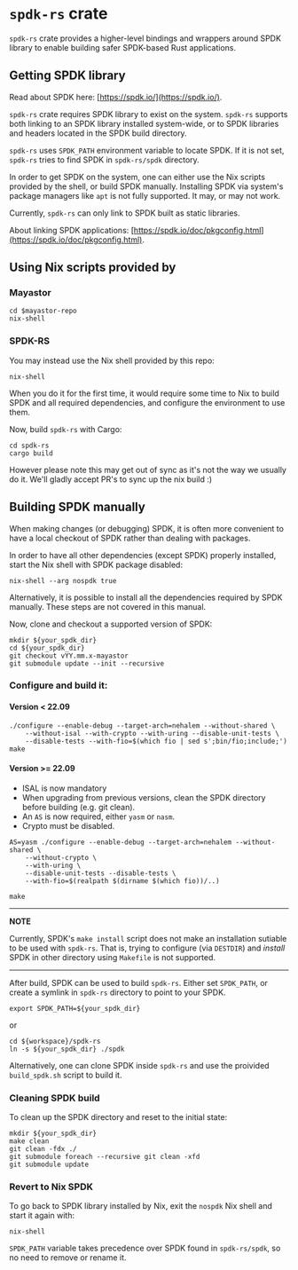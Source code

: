 # `spdk-rs` crate

`spdk-rs` crate provides a higher-level bindings and wrappers around
SPDK library to enable building safer SPDK-based Rust applications.

## Getting SPDK library

Read about SPDK here: [https://spdk.io/](https://spdk.io/).

`spdk-rs` crate requires SPDK library to exist on the system. `spdk-rs` supports
both linking to an SPDK library installed system-wide, or to SPDK libraries
and headers located in the SPDK build directory.

`spdk-rs` uses `SPDK_PATH` environment variable to locate SPDK. If it is not
set, `spdk-rs` tries to find SPDK in `spdk-rs/spdk` directory.

In order to get SPDK on the system, one can either use the Nix scripts
provided by the shell, or build SPDK manually. Installing SPDK via system's
package managers like `apt` is not fully supported. It may, or may not work.

Currently, `spdk-rs` can only link to SPDK built as static libraries.

About linking SPDK applications:
[https://spdk.io/doc/pkgconfig.html](https://spdk.io/doc/pkgconfig.html).

## Using Nix scripts provided by

### Mayastor
```
cd $mayastor-repo
nix-shell
```

### SPDK-RS

You may instead use the Nix shell provided by this repo:
```
nix-shell
```

When you do it for the first time, it would require some time to Nix to
build SPDK and all required dependencies, and configure the environment to use
them.

Now, build `spdk-rs` with Cargo:
```
cd spdk-rs
cargo build
```


However please note this may get out of sync as it's not the way we usually do it.
We'll gladly accept PR's to sync up the nix build :)

## Building SPDK manually

When making changes (or debugging) SPDK, it is often more convenient to have
a local checkout of SPDK rather than dealing with packages.

In order to have all other dependencies (except SPDK) properly installed,
start the Nix shell with SPDK package disabled:
```
nix-shell --arg nospdk true
```
Alternatively, it is possible to install all the dependencies required
by SPDK manually. These steps are not covered in this manual.

Now, clone and checkout a supported version of SPDK:
```
mkdir ${your_spdk_dir}
cd ${your_spdk_dir}
git checkout vYY.mm.x-mayastor
git submodule update --init --recursive
```

### Configure and build it:

#### Version < 22.09
```
./configure --enable-debug --target-arch=nehalem --without-shared \
    --without-isal --with-crypto --with-uring --disable-unit-tests \
    --disable-tests --with-fio=$(which fio | sed s';bin/fio;include;')
make
```

#### Version >= 22.09
* ISAL is now mandatory
* When upgrading from previous versions, clean the SPDK directory
  before building (e.g. git clean).
* An `AS` is now required, either `yasm` or `nasm`.
* Crypto must be disabled.

```
AS=yasm ./configure --enable-debug --target-arch=nehalem --without-shared \
    --without-crypto \
    --with-uring \
    --disable-unit-tests --disable-tests \
    --with-fio=$(realpath $(dirname $(which fio))/..)

make
```

---
**NOTE**

Currently, SPDK's `make install` script does not make an installation
sutiable to be used with `spdk-rs`. That is, trying to configure (via `DESTDIR`)
and _install_ SPDK in other directory using `Makefile` is not supported.
___


After build, SPDK can be used to build `spdk-rs`. Either set `SPDK_PATH`,
or create a symlink in `spdk-rs` directory to point to your SPDK.

```
export SPDK_PATH=${your_spdk_dir}
```
or
```
cd ${workspace}/spdk-rs
ln -s ${your_spdk_dir} ./spdk
```

Alternatively, one can clone SPDK inside `spdk-rs` and use
the proivided `build_spdk.sh` script to build it.

### Cleaning SPDK build
To clean up the SPDK directory and reset to the initial state:
```
mkdir ${your_spdk_dir}
make clean
git clean -fdx ./
git submodule foreach --recursive git clean -xfd
git submodule update
```

### Revert to Nix SPDK
To go back to SPDK library installed by Nix, exit the `nospdk` Nix shell and
start it again with:
```
nix-shell
```

`SPDK_PATH` variable takes precedence over SPDK found in `spdk-rs/spdk`,
so no need to remove or rename it.
